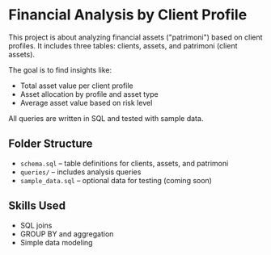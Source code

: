 # Financial Analysis by Client Profile

This project is about analyzing financial assets ("patrimoni") based on client profiles. It includes three tables: clients, assets, and patrimoni (client assets).

The goal is to find insights like:
- Total asset value per client profile
- Asset allocation by profile and asset type
- Average asset value based on risk level

All queries are written in SQL and tested with sample data.

## Folder Structure

- `schema.sql` – table definitions for clients, assets, and patrimoni
- `queries/` – includes analysis queries
- `sample_data.sql` – optional data for testing (coming soon)

## Skills Used

- SQL joins
- GROUP BY and aggregation
- Simple data modeling


